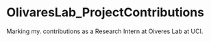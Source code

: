 # OlivaresLab_ProjectContributions
Marking my. contributions as a Research Intern at Oiveres Lab at UCI.
